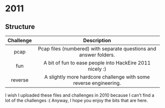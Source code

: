 2011	
========

Structure
---------

| Challenge | Description |
| :----: | :----: |
| pcap | Pcap files (numbered) with separate questions and answer folders. |
| fun | A bit of fun to ease people into HackEire 2011 nicely :) |
| reverse | A slightly more hardcore challenge with some reverse engineering. |

I wish I uploaded these files and challenges in 2010 because I can't find a lot of the challenges :( Anyway, I hope you enjoy the bits that are here.
